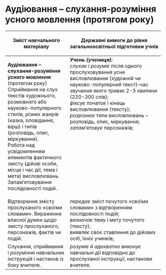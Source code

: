 # Аудіювання – слухання-розуміння усного мовлення (протягом року)
<table>
<thead>
  <tr>
    <th width="40%" align="center"><p>Зміст навчального матеріалу</p></td>
    <th width="60%" align="center"><p>Державні вимоги до рівня загальноосвітньої підготовки учнів</p></td>
  </tr>
</thead>
<tbody>
  <tr>
    <td width="40%" style="vertical-align:top !important;">
    <p><b>Аудіювання – слухання-розуміння усного мовлення</b> (протягом року)<br>
Сприймання на слух текстів художнього, розмовного або науково-популярного стилів, різних жанрів (казка, оповідання, вірш) і типів (розповідь, опис, міркування).<br>
Робота над усвідомленням елементів фактичного змісту (дійові особи, місце і час дії, тема і мета) висловлювань. <br>Запам’ятовування послідовності подій. <br></td>
    <td width="60%" style="vertical-align:top !important;">
<i><b>Учень (учениця):</b></i><br>
<i>слухає і розуміє</i> після одного прослуховування усне висловлювання (художній чи науково-популярний текст)–час  звучання якого триває 2-3 хвилини (220-300 слів); <br>
<i>фіксує</i> початок і кінець висловлювання (тексту);<br>
<i>розрізнює</i> типи висловлювань – розповідь, опис, міркування;<br>
<i>запам’ятовує</i> персонажів; <br></td>
  </tr>
  <tr>
    <td width="40%" style="vertical-align:top !important;">
 Відтворення змісту прослуханого «своїми словами». Вираження власної думки щодо змісту прослуханого, персонажів, фактів чи подій.</td>
    <td width="60%" style="vertical-align:top !important;">
<i>передає</i> зміст почутого «своїми словами» з відтворенням послідовності подій;<br>
<i>визначає</i> тему і мету почутого (тексту);<br>
<i>виявляє</i> своє ставлення до дійових осіб, їхніх учинків;<br></td>
  </tr>
  <tr>
    <td width="40%" style="vertical-align:top !important;">
Слухання, сприймання і розуміння навчальних інструкцій і настанов із боку вчителя.</td>
    <td width="60%" style="vertical-align:top !important;">
<i>розуміє й адекватно виконує</i> навчальні дії відповідно до прослуханої інструкції, настанови вчителя.</td>
  </tr>
</tbody>
</table>
